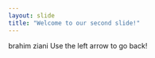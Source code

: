 ```yaml
---
layout: slide
title: "Welcome to our second slide!"
---
```

brahim ziani
Use the left arrow to go back!